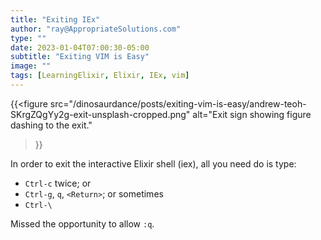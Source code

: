 ```yaml
---
title: "Exiting IEx"
author: "ray@AppropriateSolutions.com"
type: ""
date: 2023-01-04T07:00:30-05:00
subtitle: "Exiting VIM is Easy"
image: ""
tags: [LearningElixir, Elixir, IEx, vim]
---
```


{{<figure
  src="/dinosaurdance/posts/exiting-vim-is-easy/andrew-teoh-SKrgZQgYy2g-exit-unsplash-cropped.png"
  alt="Exit sign showing figure dashing to the exit."
>}}

In order to exit the interactive Elixir shell (iex), all you need do is type:
- `Ctrl-c` twice; or
- `Ctrl-g`, `q`, `<Return>`; or sometimes
- `Ctrl-\`

Missed the opportunity to allow `:q`.
